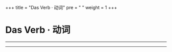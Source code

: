 +++
title = "Das Verb · 动词"
pre = "<i class='fas fa-map-signs'></i> "
weight = 1
+++

# Das Verb · 动词

---

[<i class="fas fa-arrow-circle-right"></i>](./)

---
